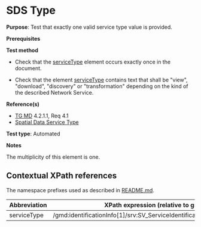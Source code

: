 # SDS Type

**Purpose**: 
Test that exactly one valid service type value is provided.

**Prerequisites**

**Test method**

* Check that the [serviceType](#serviceType) element occurs exactly once in the document.

* Check that the element [serviceType](#serviceType) contains text that shall be "view", "download", "discovery" or "transformation" depending on the kind of the described Network Service.

**Reference(s)**

* [TG MD](./README.md#ref_TG_MD) 4.2.1.1, Req 4.1
* [Spatial Data Service Type](http://inspire.ec.europa.eu/metadata-codelist/SpatialDataServiceType/SpatialDataServiceType.es.xml)

**Test type**: Automated

**Notes**

The multiplicity of this element is one.

## Contextual XPath references

The namespace prefixes used as described in [README.md](./README.md#namespaces).

Abbreviation                                   |  XPath expression (relative to gmd:MD_Metadata)
-----------------------------------------------| -------------------------------------------------------------------------
serviceType <a name="serviceType"></a>   | /gmd:identificationInfo[1]/srv:SV_ServiceIdentification/srv:serviceType/gco:LocalName

